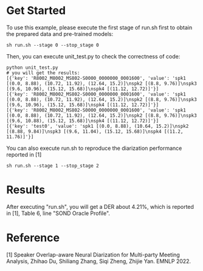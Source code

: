 # Get Started
To use this example, please execute the first stage of run.sh first to obtain the prepared data and pre-trained models:
```shell
sh run.sh --stage 0 --stop_stage 0
```
Then, you can execute unit_test.py to check the correctness of code:
```shell
python unit_test.py
# you will get the results:
[{'key': 'R8002_M8002_MS802-S0000_0000000_0001600', 'value': 'spk1 [(0.0, 8.88), (10.72, 11.92), (12.64, 15.2)]\nspk2 [(8.8, 9.76)]\nspk3 [(9.6, 10.96), (15.12, 15.68)]\nspk4 [(11.12, 12.72)]'}]
[{'key': 'R8002_M8002_MS802-S0000_0000000_0001600', 'value': 'spk1 [(0.0, 8.88), (10.72, 11.92), (12.64, 15.2)]\nspk2 [(8.8, 9.76)]\nspk3 [(9.6, 10.96), (15.12, 15.68)]\nspk4 [(11.12, 12.72)]'}]
[{'key': 'R8002_M8002_MS802-S0000_0000000_0001600', 'value': 'spk1 [(0.0, 8.88), (10.72, 11.92), (12.64, 15.2)]\nspk2 [(8.8, 9.76)]\nspk3 [(9.6, 10.88), (15.12, 15.68)]\nspk4 [(11.12, 12.72)]'}]
[{'key': 'test0', 'value': 'spk1 [(0.0, 8.88), (10.64, 15.2)]\nspk2 [(8.88, 9.84)]\nspk3 [(9.6, 11.04), (15.12, 15.68)]\nspk4 [(11.2, 11.76)]'}]
```
You can also execute run.sh to reproduce the diarization performance reported in [1]
```shell
sh run.sh --stage 1 --stop_stage 2
```

# Results
After executing "run.sh", you will get a DER about 4.21%, which is reported in [1], Table 6, line "SOND Oracle Profile".

# Reference
[1] Speaker Overlap-aware Neural Diarization for Multi-party Meeting Analysis, Zhihao Du, Shiliang Zhang, 
Siqi Zheng, Zhijie Yan. EMNLP 2022.